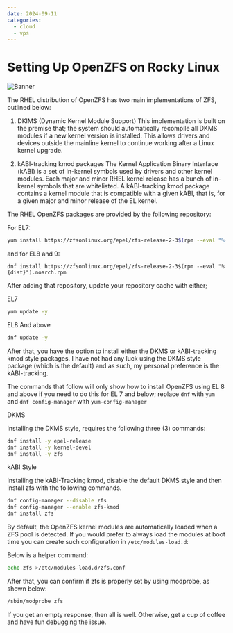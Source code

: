 ```yaml
---
date: 2024-09-11
categories:
  - cloud
  - vps
---
```


# Setting Up OpenZFS on Rocky Linux

![Banner](https://repository-images.githubusercontent.com/437011/9b105700-57c3-11ea-98bb-79fbe7aa1db6)

The RHEL distribution of OpenZFS has two main implementations of ZFS, outlined below:

1. DKIMS (Dynamic Kernel Module Support)
This implementation is built on the premise that; the system should automatically recompile all DKMS modules if a new kernel version is installed. This allows drivers and devices outside the mainline kernel to continue working after a Linux kernel upgrade.

2. kABI-tracking kmod packages
The Kernel Application Binary Interface (kABI) is a set of in-kernel symbols used by drivers and other kernel modules. Each major and minor RHEL kernel release has a bunch of in-kernel symbols that are whitelisted. A kABI-tracking kmod package contains a kernel module that is compatible with a given kABI, that is, for a given major and minor release of the EL kernel.

<!-- more -->

The RHEL OpenZFS packages are provided by the following repository:

For EL7:

```bash
yum install https://zfsonlinux.org/epel/zfs-release-2-3$(rpm --eval "%{dist}").noarch.rpm
```

and for EL8 and 9:

```
dnf install https://zfsonlinux.org/epel/zfs-release-2-3$(rpm --eval "%{dist}").noarch.rpm
```

After adding that repository, update your repository cache with either;

EL7

```bash
yum update -y
```

EL8 And above

```bash
dnf update -y
```

After that, you have the option to install either the DKMS or kABI-tracking kmod style packages.
I have not had any luck using the DKMS style package (which is the default) and as such, my personal preference is the kABI-tracking.

The commands that follow will only show how to install OpenZFS using EL 8 and above if you need to do this for EL 7 and below; replace `dnf` with `yum` and `dnf config-manager` with `yum-config-manager`

DKMS

Installing the DKMS style, requires the following three (3) commands:

```bash
dnf install -y epel-release
dnf install -y kernel-devel
dnf install -y zfs
```

kABI Style

Installing the kABI-Tracking kmod, disable the default DKMS style and then install zfs with the following commands.

```bash
dnf config-manager --disable zfs
dnf config-manager --enable zfs-kmod
dnf install zfs
```

By default, the OpenZFS kernel modules are automatically loaded when a ZFS pool is detected. If you would prefer to always load the modules at boot time you can create such configuration in `/etc/modules-load.d`:

Below is a helper command:

```bash
echo zfs >/etc/modules-load.d/zfs.conf
```

After that, you can confirm if zfs is properly set by using modprobe, as shown below:

```bash
/sbin/modprobe zfs
```

If you get an empty response, then all is well. Otherwise, get a cup of coffee and have fun debugging the issue.